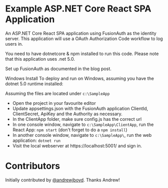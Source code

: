 # Example ASP.NET Core React SPA Application

An ASP.NET Core React SPA application using FusionAuth as the identity server. This application will use a OAuth Authorization Code workflow to log users in.

You need to have dotnetcore & npm installed to run this code. Please note that this application uses .net 5.0.

Set up FusionAuth as documented in the blog post.

Windows Install
To deploy and run on Windows, assuming you have the dotnet 5.0 runtime installed:

Assuming the files are located under `c:\SampleApp`
- Open the project in your favourite editor
- Update appsettings.json with the FusionAuth application ClientId, ClientSecret, ApiKey and the Authority as necessary.
- In the ClientApp folder, make sure config.js has the correct url
- In one console window, navigate to `c:\SampleApp\ClientApp`, run the React App: `npm start` (don't forget to do a `npm install`)
- In another console window, navigate to `c:\SampleApp\`, run the web application: `dotnet run`
- Visit the local webserver at https://localhost:5001/ and sign in.


# Contributors

Initially contributed by [@andrewjboyd](https://github.com/andrewjboyd). Thanks Andrew!
